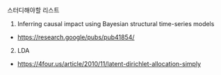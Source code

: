 
스터디해야할 리스트

1. Inferring causal impact using Bayesian structural time-series models
  - https://research.google/pubs/pub41854/

2. LDA
  - https://4four.us/article/2010/11/latent-dirichlet-allocation-simply
